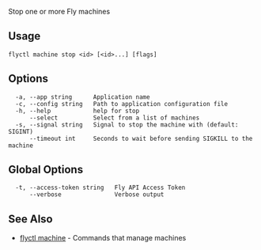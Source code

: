 Stop one or more Fly machines


## Usage
~~~
flyctl machine stop <id> [<id>...] [flags]
~~~

## Options

~~~
  -a, --app string      Application name
  -c, --config string   Path to application configuration file
  -h, --help            help for stop
      --select          Select from a list of machines
  -s, --signal string   Signal to stop the machine with (default: SIGINT)
      --timeout int     Seconds to wait before sending SIGKILL to the machine
~~~

## Global Options

~~~
  -t, --access-token string   Fly API Access Token
      --verbose               Verbose output
~~~

## See Also

* [flyctl machine](/docs/flyctl/machine/)	 - Commands that manage machines

